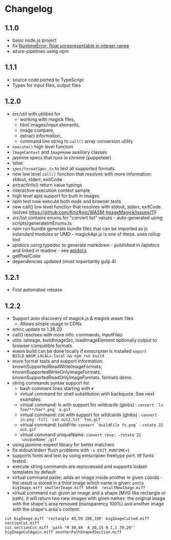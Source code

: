 # Changelog

## 1.1.0

  * basic node.js project
  * fix [RuntimeError: float unrepresentable in integer range](https://github.com/KnicKnic/WASM-ImageMagick/issues/12)
  * azure-pipelines using npm 

## 1.1.1

  * source code ported to TypeScript
  * Types for input files, output files

## 1.2.0

  * src/util with utilities for 
    * working with magick files, 
    * html images/input elements, 
    * image compare, 
    * extract information, 
    * command line string to `call()` array conversion utility
  * `execute()` high level function
  * `ImageContext` and `ImageHome` auxiliary classes
  * jasmine specs that runs in chrome (puppeteer)
  * tslint
  * `spec/formatSpec.ts` to test all supported formats 
  * new low level `call()` function that resolves with more information: stdout, stderr, exitCode
  * extractInfo() return value  typings 
  * interactive execution context sample
  * high level apis support for built in images
  * npm test now execute both node and browser tests
  * new call() low level function that resolves with stdout, stderr, exitCode (solves https://github.com/KnicKnic/WASM-ImageMagick/issues/11)
  * src/list contains  enums for "convert list" values - auto-generated using scripts/generateImEnums.ts
  * npm run bundle generate bundle files that can be imported as js estandard modules or UMD - magickApi.js is one of these. uses rollup tool
  * apidocs using typedoc to generate markdown - published in /apidocs and linked in readme - see [apidocs](https://github.com/KnicKnic/WASM-ImageMagick/tree/sample-sinteractive-/apidocs)
  * getPixelColor
  * dependencies updated (most importantly gulp 4)

 
## 1.2.1

  * First automated release

## 1.2.2

  * Support auto discovery of magick.js & magick.wasm files
    * Allows simple usage in CDNs
  * emcc update to 1.38.20
  * call() resolves with more info: commands, inputFiles
  * utils: isImage, buildImageSrc, loadImageElement optionally output to browser compatible formats
  * wasm build can be done locally if emscripten is installed ```export BUILD_WASM_LOCAL=-local && npm run build```
  * more format tests and support information: knownSupportedReadWriteImageFormats, knownSupportedWriteOnlyImageFormats, knownSupportedReadOnlyImageFormats. formats demo. 
  * string commands syntax support for:
    * bash comment lines starting with `#`
    * virtual command for shell substitution with backquote. See next examples:
    * virtual command: ls with support for wildcards (globs) : ``convert `ls foo/**/bar*.png` o.gif``
    * virtual command: cat with support for wildcards (globs) : ``convert in.png -fill `cat out2.txt` foo.gif``
    * virtual command: buildFile: ``convert `buildFile fn.png` -rotate 22 out.gif``
    * virtual command uniqueName: ``convert rose: -rotate 22 `uniqueName`.gif``
  * using jasmine-expect library for better matchers
  * fix stdout/stderr flush problems with `-s EXIT_RUNTIME=1`
  * supports fonts and text by using emscripten freetype port. ttf fonts tested. 
  * execute string commands are reprocessed and supports lodash templates by default
  * virtual command paste: adds an image inside another in given coords - the result is stored in a third image which name is given: 
    ```paste bigImage.miff smallerImage.miff 50x60  resultNewImage.miff```
  * virtual command cut: given an image and a shape (MVG like rectangle or path), it will return two new images with given names: the original image with the shape's area removed (transparency 100%) and another image with the shape's area's content: 
   ```
   cut bigImage.miff 'rectangle 40,50 200,100' bigImageCutted.miff sectionCut.miff
   cut sectionCut.miff 'path "M 30,40  A 30,15 0 1,1 70,20"' bigImageCutAgain.miff anotherPathShapedSection.miff
   ```

 